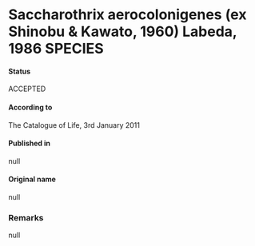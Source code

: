 # Saccharothrix aerocolonigenes (ex Shinobu & Kawato, 1960) Labeda, 1986 SPECIES

#### Status
ACCEPTED

#### According to
The Catalogue of Life, 3rd January 2011

#### Published in
null

#### Original name
null

### Remarks
null